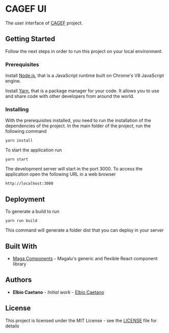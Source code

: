 # CAGEF UI

The user interface of [CAGEF](https://github.com/elbiocaetano/cagef) project.

## Getting Started

Follow the next steps in order to run this project on your local environment.

### Prerequisites

Install [Node.js](https://nodejs.org/en/download/), that is a JavaScript runtime built on Chrome's V8 JavaScript engine.

Install [Yarn](https://yarnpkg.com/en/docs/install), that is a package manager for your code. It allows you to use and share code with other developers from around the world.


### Installing

With the prerequisites installed, you need to run the installation of the dependencies of the project. In the main folder of the project, run the following command

```
yarn install
```

To start the application run

```
yarn start
```

The development server will start in the port 3000. To access the application open the following URL in a web browser

```
http://localhost:3000
```

## Deployment

To generate a build to run

```
yarn run build
```

This command will generate a folder dist that you can deploy in your server

## Built With

* [Maga Components](https://www.npmjs.com/package/maga-components) - Magalu's generic and flexible React component library

## Authors

* **Elbio Caetano** - *Initial work* - [Elbio Caetano](https://github.com/elbiocaetano)

## License

This project is licensed under the MIT License - see the [LICENSE](LICENSE) file for details

